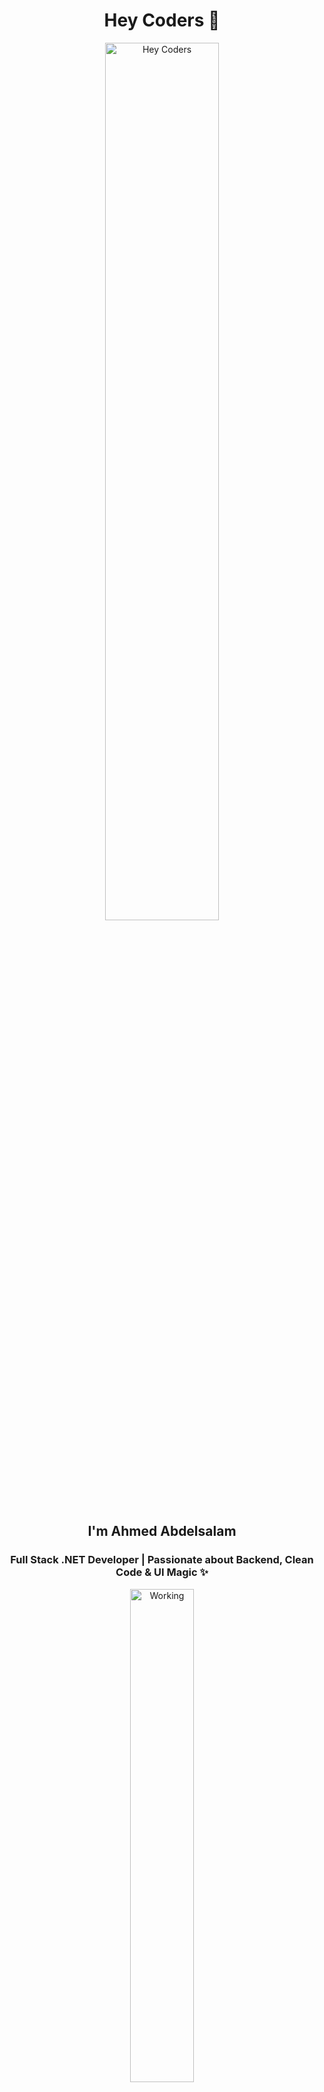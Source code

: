 <h1 align="center">Hey Coders 👋</h1>

<p align="center">
  <img src="https://github.com/SP-XD/SP-XD/blob/main/images/hellocoders_rounded.gif?raw=true" alt="Hey Coders" width="60%" />
</p>

<h2 align="center">I'm Ahmed Abdelsalam</h2>
<h3 align="center">Full Stack .NET Developer | Passionate about Backend, Clean Code & UI Magic ✨</h3>

<p align="center">
  <img src="https://github.com/SP-XD/SP-XD/blob/main/images/dev-working_rounded.gif?raw=true" alt="Working" width="45%" />
</p>

---

### 🧰 Languages & Tools

![C#](https://img.shields.io/badge/C%23-239120?style=flat&logo=c-sharp&logoColor=white)
![.NET](https://img.shields.io/badge/.NET-512BD4?style=flat&logo=dotnet&logoColor=white)
![ASP.NET](https://img.shields.io/badge/ASP.NET-blue?style=flat)
![Entity Framework](https://img.shields.io/badge/Entity_Framework-68217A?style=flat&logo=.net&logoColor=white)
![SQL Server](https://img.shields.io/badge/Microsoft_SQL_Server-CC2927?style=flat&logo=microsoft-sql-server&logoColor=white)
![JavaScript](https://img.shields.io/badge/JavaScript-F7DF1E?style=flat&logo=javascript&logoColor=black)
![HTML5](https://img.shields.io/badge/HTML5-E34F26?style=flat&logo=html5&logoColor=white)
![CSS3](https://img.shields.io/badge/CSS3-1572B6?style=flat&logo=css3&logoColor=white)
![Python](https://img.shields.io/badge/Python-3776AB?style=flat&logo=python&logoColor=white)
![C++](https://img.shields.io/badge/C%2B%2B-00599C?style=flat&logo=c%2B%2B&logoColor=white)
![React](https://img.shields.io/badge/React-20232A?style=flat&logo=react&logoColor=61DAFB)
![Angular](https://img.shields.io/badge/Angular-DD0031?style=flat&logo=angular&logoColor=white)
![Bootstrap](https://img.shields.io/badge/Bootstrap-563D7C?style=flat&logo=bootstrap&logoColor=white)
![Git](https://img.shields.io/badge/Git-F05032?style=flat&logo=git&logoColor=white)
![GitHub](https://img.shields.io/badge/GitHub-100000?style=flat&logo=github&logoColor=white)
![Visual Studio](https://img.shields.io/badge/Visual%20Studio-5C2D91?style=flat&logo=visual-studio&logoColor=white)
![VS Code](https://img.shields.io/badge/VS%20Code-007ACC?style=flat&logo=visual-studio-code&logoColor=white)

---

### 📈 GitHub Stats

<p align="center">
  <img src="https://github-readme-stats.vercel.app/api?username=ahmeddabdelsalam&show_icons=true&theme=github_dark" width="45%"/>
  <img src="https://github-readme-stats.vercel.app/api/top-langs/?username=ahmeddabdelsalam&layout=compact&theme=github_dark" width="45%"/>
</p>

---

### 📫 Connect with me

<p align="center">
  <a href="mailto:ahmedmahmoud93213@gmail.com"><img src="https://img.shields.io/badge/Gmail-D14836?style=for-the-badge&logo=gmail&logoColor=white"/></a>
  <a href="https://www.linkedin.com/in/ahmeddmaahmoud"><img src="https://img.shields.io/badge/LinkedIn-0A66C2?style=for-the-badge&logo=linkedin&logoColor=white"/></a>
  <a href="https://github.com/ahmeddabdelsalam"><img src="https://img.shields.io/badge/GitHub-100000?style=for-the-badge&logo=github&logoColor=white"/></a>
</p>

---

### 🧠 About Me

- 👨‍💻 Currently working with **.NET Core, ASP.NET MVC, SQL Server & Angular**.
- 🚀 Exploring **React** and modern frontend tools.
- 📊 Love building scalable APIs and clean UI.
- 💬 Ask me about **.NET**, **design patterns**, or anything tech!

---

<div align="center">
  <img src="https://raw.githubusercontent.com/Tarikul-Islam-Anik/Animated-Fluent-Emojis/master/Emojis/Objects/Laptop.png" width="50"/>
  <p><em>"Code. Break. Fix. Repeat."</em></p>
</div>

